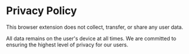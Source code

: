 # Privacy Policy

This browser extension does not collect, transfer, or share any user data. 

All data remains on the user's device at all times. We are committed to ensuring the highest level of privacy for our users.
